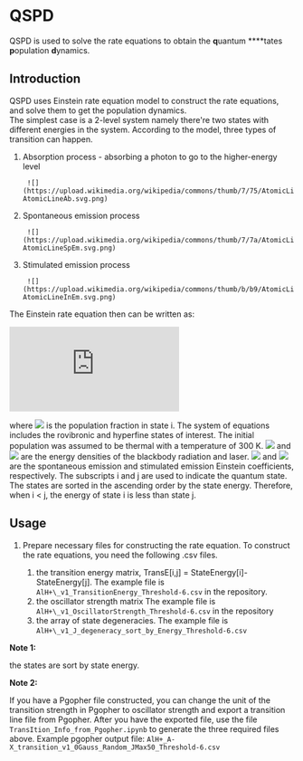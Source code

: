# QSPD
QSPD is used to solve the rate equations to obtain the **q**uantum ****tates **p**opulation **d**ynamics. 


## Introduction
QSPD uses Einstein rate equation model to construct the rate equations, and solve them to get the population dynamics. <br>
The simplest case is a 2-level system namely there're two states with different energies in the system. According to the model, three types of transition can happen. <br>
  1. Absorption process - absorbing a photon to go to the higher-energy level
  
          ![](https://upload.wikimedia.org/wikipedia/commons/thumb/7/75/AtomicLineAb.svg/340px-AtomicLineAb.svg.png)
      
  2. Spontaneous emission process 
  
          ![](https://upload.wikimedia.org/wikipedia/commons/thumb/7/7a/AtomicLineSpEm.svg/339px-AtomicLineSpEm.svg.png)
      
  3. Stimulated emission process
  
          ![](https://upload.wikimedia.org/wikipedia/commons/thumb/b/b9/AtomicLineInEm.svg/340px-AtomicLineInEm.svg.png)

The Einstein rate equation then can be written as:

![](http://latex.codecogs.com/png.latex?%5Cdpi%7B110%7D%20%5Cbegin%7Balign%7D%5Cbegin%7Baligned%7D%5Cfrac%7B%5Cpartial%5Crho_i%7D%7B%5Cpartial%20t%7D=-%5Csum_%7Bj%5Cneq%20i%7DB_%7Bij%7D(I_%7B%5Cmathrm%7BBBR%7D%7D&plus;I_%7B%5Cmathrm%7Blaser%7D%7D)%5Crho_i%20-%20%5Csum_%7Bj%3Ci%7DA_%7Bij%7D%5Crho_i%20%5C%5C&plus;%5Csum_%7Bj%5Cneq%20i%7DB_%7Bji%7D(I_%7B%5Cmathrm%7BBBR%7D%7D&plus;I_%7B%5Cmathrm%7Blaser%7D%7D)%5Crho_i%20&plus;%20%5Csum_%7Bj%3Ei%7DA_%7Bji%7D%5Crho_i%20%5Cend%7Baligned%7D%5Cend%7Balign%7D)

where ![](http://latex.codecogs.com/png.latex?\dpi{110}&space;\rho_i) is the population fraction in state i. The system of equations includes the rovibronic and hyperfine states of interest. The initial population was assumed to be thermal with a temperature of 300 K. ![](http://latex.codecogs.com/png.latex?\dpi{110}&space;I_{BBR}) and ![](http://latex.codecogs.com/png.latex?\dpi{110}&space;I_{laser}) are the energy densities of the blackbody radiation and laser. ![](http://latex.codecogs.com/png.latex?\dpi{110}&space;A) and ![](http://latex.codecogs.com/png.latex?\dpi{110}&space;B) are the spontaneous emission and stimulated emission Einstein coefficients, respectively. The subscripts i and j are used to indicate the quantum state. The states are sorted in the ascending order by the state energy. Therefore, when i < j, the energy of state i is less than state j.


## Usage
1.  Prepare necessary files for constructing the rate equation.
  To construct the rate equations, you need the following .csv files.

    1. the transition energy matrix, TransE[i,j] = StateEnergy[i]-StateEnergy[j]. 
    The example file is `AlH+\_v1_TransitionEnergy_Threshold-6.csv` in the repository.
    2. the oscillator strength matrix
    The example file is `AlH+\_v1_OscillatorStrength_Threshold-6.csv` in the repository
    3. the array of state degeneracies.
    The example file is `AlH+\_v1_J_degeneracy_sort_by_Energy_Threshold-6.csv`
    
**Note 1:** 

the states are sort by state energy.

**Note 2:**

If you have a Pgopher file constructed, you can change the unit of the transition strength in Pgopher to oscillator strength and export a transition line file from Pgopher. After you have the exported file, use the file `TransItion_Info_from_Pgopher.ipynb` to generate the three required files above.
Example pgopher output file: `AlH+_A-X_transition_v1_0Gauss_Random_JMax50_Threshold-6.csv`

